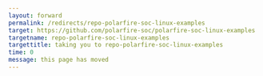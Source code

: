 ```yaml
---
layout: forward
permalink: /redirects/repo-polarfire-soc-linux-examples
target: https://github.com/polarfire-soc/polarfire-soc-linux-examples
targetname: repo-polarfire-soc-linux-examples
targettitle: taking you to repo-polarfire-soc-linux-examples
time: 0
message: this page has moved
---
```


